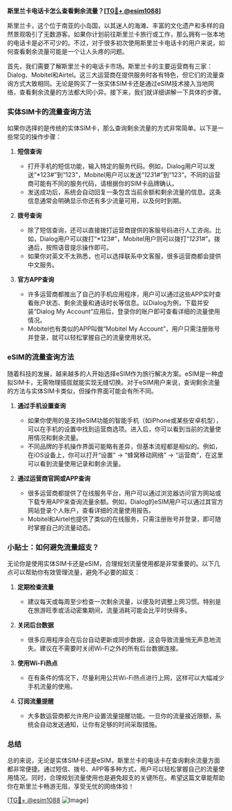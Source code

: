 **斯里兰卡电话卡怎么查看剩余流量？[[TG💪+ @esim1088](https://t.me/s/esim1088)]**

斯里兰卡，这个位于南亚的小岛国，以其迷人的海滩、丰富的文化遗产和多样的自然景观吸引了无数游客。如果你计划前往斯里兰卡旅行或工作，那么拥有一张本地的电话卡是必不可少的。不过，对于很多初次使用斯里兰卡电话卡的用户来说，如何查看剩余流量可能是一个让人头疼的问题。

首先，我们需要了解斯里兰卡的电话卡市场。斯里兰卡的主要运营商有三家：Dialog、Mobitel和Airtel。这三大运营商在提供服务时各有特色，但它们的流量查询方式大致相同。无论是购买了一张实体SIM卡还是通过eSIM技术接入当地网络，查看剩余流量的方法都大同小异。接下来，我们就详细讲解一下具体的步骤。

### 实体SIM卡的流量查询方法

如果你选择的是传统的实体SIM卡，那么查询剩余流量的方式非常简单。以下是一些常见的操作步骤：

1. **短信查询**
   - 打开手机的短信功能，输入特定的服务代码。例如，Dialog用户可以发送“*123#”到“123”，Mobitel用户可以发送“*123*1#”到“123”。不同的运营商可能有不同的服务代码，请根据你的SIM卡品牌确认。
   - 发送成功后，系统会自动回复一条包含当前余额和剩余流量的信息。这条信息通常会明确显示你还有多少流量可用，以及何时到期。

2. **拨号查询**
   - 除了短信查询，还可以直接拨打运营商提供的客服号码进行人工咨询。比如，Dialog用户可以拨打“*123#”，Mobitel用户则可以拨打“*123*1#”。拨通后，按照语音提示操作即可。
   - 如果你对英文不太熟悉，也可以选择联系中文客服，很多运营商都会提供中文服务。

3. **官方APP查询**
   - 许多运营商都推出了自己的手机应用程序，用户可以通过这些APP实时查看账户状态、剩余流量和通话时长等信息。以Dialog为例，下载并安装“Dialog My Account”应用后，登录你的账户即可查看详细的流量使用情况。
   - Mobitel也有类似的APP叫做“Mobitel My Account”，用户只需注册账号并登录，就可以轻松掌握自己的流量使用状况。

### eSIM的流量查询方法

随着科技的发展，越来越多的人开始选择eSIM作为旅行解决方案。eSIM是一种虚拟SIM卡，无需物理插拔就能实现无缝切换。对于eSIM用户来说，查询剩余流量的方法与实体SIM卡类似，但操作界面可能会有所不同。

1. **通过手机设置查询**
   - 如果你使用的是支持eSIM功能的智能手机（如iPhone或某些安卓机型），可以在手机的设置中找到运营商选项。进入后，你可以看到当前的流量使用情况和剩余流量。
   - 不同品牌的手机操作界面可能略有差异，但基本流程都是相似的。例如，在iOS设备上，你可以打开“设置” -> “蜂窝移动网络” -> “运营商”，在这里可以看到流量使用记录和剩余流量。

2. **通过运营商官网或APP查询**
   - 很多运营商都提供了在线服务平台，用户可以通过浏览器访问官方网站或下载专用APP来查询流量余额。例如，Dialog的eSIM用户可以通过其官方网站登录个人账户，查看详细的流量使用报告。
   - Mobitel和Airtel也提供了类似的在线服务，只需注册账号并登录，即可随时掌握自己的流量动态。

### 小贴士：如何避免流量超支？

无论你是使用实体SIM卡还是eSIM，合理规划流量使用都是非常重要的。以下几点可以帮助你有效管理流量，避免不必要的超支：

1. **定期检查流量**
   - 建议每天或每周至少检查一次剩余流量，以便及时调整上网习惯。特别是在旅游旺季或活动密集期间，流量消耗可能会比平时快得多。

2. **关闭后台数据**
   - 很多应用程序会在后台自动更新或同步数据，这会导致流量悄无声息地流失。建议在不需要时关闭Wi-Fi之外的所有后台数据连接。

3. **使用Wi-Fi热点**
   - 在有条件的情况下，尽量利用公共Wi-Fi热点进行上网，这样可以大幅减少手机流量的使用。

4. **订阅流量提醒**
   - 大多数运营商都允许用户设置流量提醒功能。一旦你的流量接近限额，系统会自动发送通知，让你有足够的时间采取措施。

### 总结

总的来说，无论是实体SIM卡还是eSIM，斯里兰卡的电话卡在查询剩余流量方面都非常便捷。通过短信、拨号、APP等多种方式，用户可以轻松掌握自己的流量使用情况。同时，合理规划流量使用也是避免超支的关键所在。希望这篇文章能帮助你在斯里兰卡畅游无阻，享受无忧的网络体验！

[[TG💪+ @esim1088](https://t.me/s/esim1088) ![Image](https://i.postimg.cc/4NQfJmqS/Snipaste-2025-05-13-00-14-12.png)]